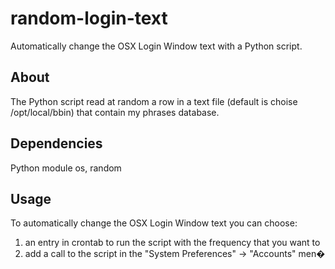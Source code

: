 random-login-text
=================

Automatically change the OSX Login Window text with a Python script.

About
-----
The Python script read at random a row in a text file (default is choise /opt/local/bbin) that contain my phrases database.




Dependencies
------------

Python module os, random




Usage
-----

To automatically change the OSX Login Window text you can choose:

1. an entry in crontab to run the script with the frequency that you want to
2. add a call to the script in  the "System Preferences" -> "Accounts" men�
